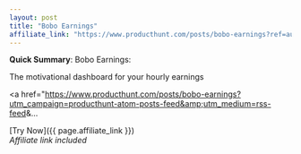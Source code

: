 ```yaml
---
layout: post
title: "Bobo Earnings"
affiliate_link: "https://www.producthunt.com/posts/bobo-earnings?ref=autoverse&utm_source=autoverse"
---
```


**Quick Summary**: Bobo Earnings: <p>
            The motivational dashboard for your hourly earnings
          </p>
          <p>
            <a href="https://www.producthunt.com/posts/bobo-earnings?utm_campaign=producthunt-atom-posts-feed&amp;utm_medium=rss-feed&amp;...

[Try Now]({{ page.affiliate_link }})  
*Affiliate link included*
